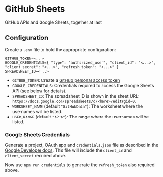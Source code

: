 # GitHub Sheets

GitHub APIs and Google Sheets, together at last.

## Configuration

Create a `.env` file to hold the appropriate configuration:

```shell
GITHUB_TOKEN=<...>
GOOGLE_CREDENTIALS={ "type": "authorized_user", "client_id": "<...>", "client_secret": "<...>", "refresh_token": "<...>" }
SPREADSHEET_ID=<...>
```

- `GITHUB_TOKEN`: Create a [GitHub personal access token]
- `GOOGLE_CREDENTIALS`: Credentials required to access the Google Sheets API (see below for details).
- `SPREADSHEET_ID`: The spreadsheet ID is shown in the sheet URL: `https://docs.google.com/spreadsheets/d/<here>/edit#gid=0`.
- `WORKSHEET_NAME` (default `"GitHubData"`): The worksheet where the usernames will be listed.
- `USER_RANGE` (default `"A2:A"`): The range where the usernames will be listed.

### Google Sheets Credentials

Generate a project, OAuth app and `credentials.json` file as described in the [Google Developer docs]. This file will include the `client_id` and `client_secret` required above.

Now use `npm run credentials` to generate the `refresh_token` also required above.

[github personal access token]: https://docs.github.com/en/authentication/keeping-your-account-and-data-secure/managing-your-personal-access-tokens#creating-a-personal-access-token-classic
[google developer docs]: https://developers.google.com/sheets/api/quickstart/nodejs#set_up_your_environment
